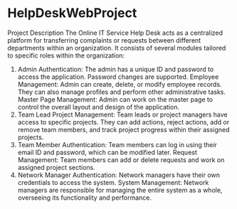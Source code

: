 # HelpDeskWebProject
Project Description
The Online IT Service Help Desk acts as a centralized platform for transferring complaints or requests between different departments within an organization. It consists of several modules tailored to specific roles within the organization:

1. Admin 
Authentication: The admin has a unique ID and password to access the application. Password changes are supported.
Employee Management: Admin can create, delete, or modify employee records. They can also manage profiles and perform other administrative tasks.
Master Page Management: Admin can work on the master page to control the overall layout and design of the application.
2. Team Lead 
Project Management: Team leads or project managers have access to specific projects. They can add actions, reject actions, add or remove team members, and track project progress within their assigned projects.
3. Team Member 
Authentication: Team members can log in using their email ID and password, which can be modified later.
Request Management: Team members can add or delete requests and work on assigned project sections.
4. Network Manager 
Authentication: Network managers have their own credentials to access the system.
System Management: Network managers are responsible for managing the entire system as a whole, overseeing its functionality and performance.
